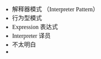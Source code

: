 <font face="SimSun" size=3>

- 解释器模式  （Interpreter Pattern）
- 行为型模式
- Expression  表达式
- Interpreter 译员
- 不太明白
- 

</font>